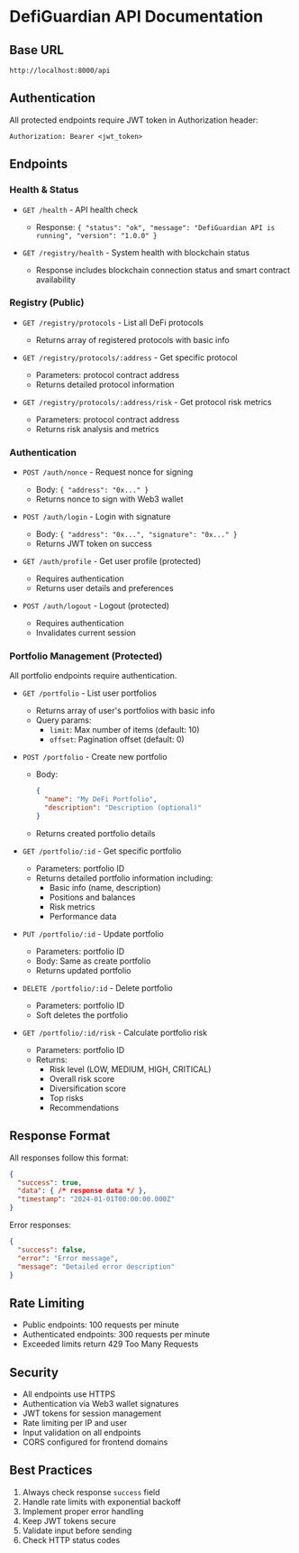 # DefiGuardian API Documentation

## Base URL
```
http://localhost:8000/api
```

## Authentication
All protected endpoints require JWT token in Authorization header:
```
Authorization: Bearer <jwt_token>
```

## Endpoints

### Health & Status
- `GET /health` - API health check
  - Response: `{ "status": "ok", "message": "DefiGuardian API is running", "version": "1.0.0" }`

- `GET /registry/health` - System health with blockchain status
  - Response includes blockchain connection status and smart contract availability

### Registry (Public)
- `GET /registry/protocols` - List all DeFi protocols
  - Returns array of registered protocols with basic info

- `GET /registry/protocols/:address` - Get specific protocol
  - Parameters: protocol contract address
  - Returns detailed protocol information

- `GET /registry/protocols/:address/risk` - Get protocol risk metrics
  - Parameters: protocol contract address
  - Returns risk analysis and metrics

### Authentication
- `POST /auth/nonce` - Request nonce for signing
  - Body: `{ "address": "0x..." }`
  - Returns nonce to sign with Web3 wallet

- `POST /auth/login` - Login with signature
  - Body: `{ "address": "0x...", "signature": "0x..." }`
  - Returns JWT token on success

- `GET /auth/profile` - Get user profile (protected)
  - Requires authentication
  - Returns user details and preferences

- `POST /auth/logout` - Logout (protected)
  - Requires authentication
  - Invalidates current session

### Portfolio Management (Protected)
All portfolio endpoints require authentication.

- `GET /portfolio` - List user portfolios
  - Returns array of user's portfolios with basic info
  - Query params:
    - `limit`: Max number of items (default: 10)
    - `offset`: Pagination offset (default: 0)

- `POST /portfolio` - Create new portfolio
  - Body:
    ```json
    {
      "name": "My DeFi Portfolio",
      "description": "Description (optional)"
    }
    ```
  - Returns created portfolio details

- `GET /portfolio/:id` - Get specific portfolio
  - Parameters: portfolio ID
  - Returns detailed portfolio information including:
    - Basic info (name, description)
    - Positions and balances
    - Risk metrics
    - Performance data

- `PUT /portfolio/:id` - Update portfolio
  - Parameters: portfolio ID
  - Body: Same as create portfolio
  - Returns updated portfolio

- `DELETE /portfolio/:id` - Delete portfolio
  - Parameters: portfolio ID
  - Soft deletes the portfolio

- `GET /portfolio/:id/risk` - Calculate portfolio risk
  - Parameters: portfolio ID
  - Returns:
    - Risk level (LOW, MEDIUM, HIGH, CRITICAL)
    - Overall risk score
    - Diversification score
    - Top risks
    - Recommendations

## Response Format
All responses follow this format:
```json
{
  "success": true,
  "data": { /* response data */ },
  "timestamp": "2024-01-01T00:00:00.000Z"
}
```

Error responses:
```json
{
  "success": false,
  "error": "Error message",
  "message": "Detailed error description"
}
```

## Rate Limiting
- Public endpoints: 100 requests per minute
- Authenticated endpoints: 300 requests per minute
- Exceeded limits return 429 Too Many Requests

## Security
- All endpoints use HTTPS
- Authentication via Web3 wallet signatures
- JWT tokens for session management
- Rate limiting per IP and user
- Input validation on all endpoints
- CORS configured for frontend domains

## Best Practices
1. Always check response `success` field
2. Handle rate limits with exponential backoff
3. Implement proper error handling
4. Keep JWT tokens secure
5. Validate input before sending
6. Check HTTP status codes